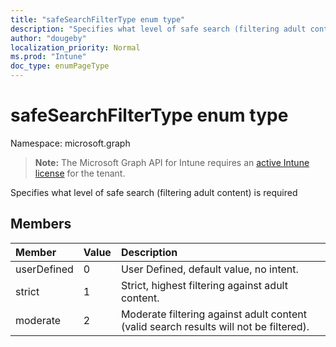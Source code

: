 ```yaml
---
title: "safeSearchFilterType enum type"
description: "Specifies what level of safe search (filtering adult content) is required"
author: "dougeby"
localization_priority: Normal
ms.prod: "Intune"
doc_type: enumPageType
---
```


# safeSearchFilterType enum type

Namespace: microsoft.graph

> **Note:** The Microsoft Graph API for Intune requires an [active Intune license](https://go.microsoft.com/fwlink/?linkid=839381) for the tenant.

Specifies what level of safe search (filtering adult content) is required

## Members
|Member|Value|Description|
|:---|:---|:---|
|userDefined|0|User Defined, default value, no intent.|
|strict|1|Strict, highest filtering against adult content.|
|moderate|2|Moderate filtering against adult content (valid search results will not be filtered).|







